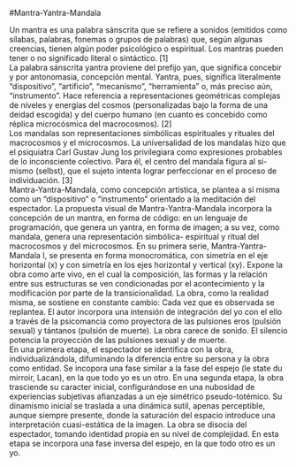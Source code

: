 #Mantra-Yantra-Mandala

Un mantra es una palabra sánscrita que se refiere a sonidos (emitidos como sílabas, palabras, fonemas
o grupos de palabras) que, según algunas creencias, tienen algún poder psicológico o espiritual. Los
mantras pueden tener o no significado literal o sintáctico. [1] <br/>
La palabra sánscrita yantra proviene del prefijo yan, que significa concebir y por antonomasia,
concepción mental. Yantra, pues, significa literalmente “dispositivo”, “artificio”, “mecanismo”,
“herramienta” o, más preciso aún, “instrumento”. Hace referencia a representaciones geométricas
complejas de niveles y energías del cosmos (personalizadas bajo la forma de una deidad escogida) y del
cuerpo humano (en cuanto es concebido como réplica microcósmica del macrocosmos). [2] <br/>
Los mandalas son representaciones simbólicas espirituales y rituales del macrocosmos y el
microcosmos. La universalidad de los mandalas hizo que el psiquiatra Carl Gustav Jung los privilegiara
como expresiones probables de lo inconsciente colectivo. Para él, el centro del mandala figura al sí-
mismo (selbst), que el sujeto intenta lograr perfeccionar en el proceso de individuación. [3] <br/>
Mantra-Yantra-Mandala, como concepción artística, se plantea a sí misma como un “dispositivo” o
“instrumento” orientado a la meditación del espectador. La propuesta visual de Mantra-Yantra-Mandala
incorpora la concepción de un mantra, en forma de código: en un lenguaje de programación, que
genera un yantra, en forma de imagen; a su vez, como mandala, genera una representación simbólica-
espiritual y ritual del macrocosmos y del microcosmos. En su primera serie, Mantra-Yantra-Mandala I,
se presenta en forma monocromática, con simetría en el eje horizontal (x) y con simetría en los ejes
horizontal y vertical (xy). Expone la obra como arte vivo, en el cual la composición, las formas y la
relación entre sus estructuras se ven condicionadas por el acontecimiento y la modificación por parte de
la transicionalidad. La obra, como la realidad misma, se sostiene en constante cambio: Cada vez que es
observada se replantea. El autor incorpora una intensión de integración del yo con el ello a través de la
psicomancia como proyectora de las pulsiones eros (pulsión sexual) y tántanos (pulsión de muerte). La
obra carece de sonido. El silencio potencia la proyección de las pulsiones sexual y de muerte.<br/>
En una primera etapa, el espectador se identifica con la obra, individualizándola, difuminando la
diferencia entre su persona y la obra como entidad. Se incopora una fase similar a la fase del espejo (le
state du mirroir, Lacan), en la que todo yo es un otro. En una segunda etapa, la obra trasciende su
caracter inicial, configurándose en una nubosidad de experiencias subjetivas afianzadas a un eje
simétrico pseudo-totémico. Su dinamismo inicial se traslada a una dinámica sutil, apenas perceptible,
aunque siempre presente, donde la saturación del espacio introduce una interpretación cuasi-estática de
la imagen. La obra se disocia del espectador, tomando identidad propia en su nivel de complejidad. En
esta etapa se incorpora una fase inversa del espejo, en la que todo otro es un yo.
